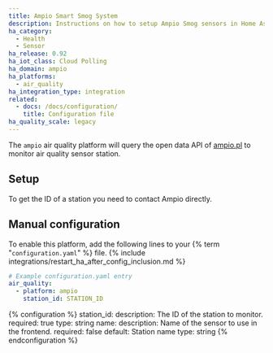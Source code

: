 ```yaml
---
title: Ampio Smart Smog System
description: Instructions on how to setup Ampio Smog sensors in Home Assistant.
ha_category:
  - Health
  - Sensor
ha_release: 0.92
ha_iot_class: Cloud Polling
ha_domain: ampio
ha_platforms:
  - air_quality
ha_integration_type: integration
related:
  - docs: /docs/configuration/
    title: Configuration file
ha_quality_scale: legacy
---
```


The `ampio` air quality platform will query the open data API of [ampio.pl](http://smog.ampio.pl/) to monitor air quality sensor station.

## Setup

To get the ID of a station you need to contact Ampio directly.

## Manual configuration

To enable this platform, add the following lines to your {% term "`configuration.yaml`" %} file.
{% include integrations/restart_ha_after_config_inclusion.md %}

```yaml
# Example configuration.yaml entry
air_quality:
  - platform: ampio
    station_id: STATION_ID
```

{% configuration %}
station_id:
  description: The ID of the station to monitor.
  required: true
  type: string
name:
  description: Name of the sensor to use in the frontend.
  required: false
  default: Station name
  type: string
{% endconfiguration %}
